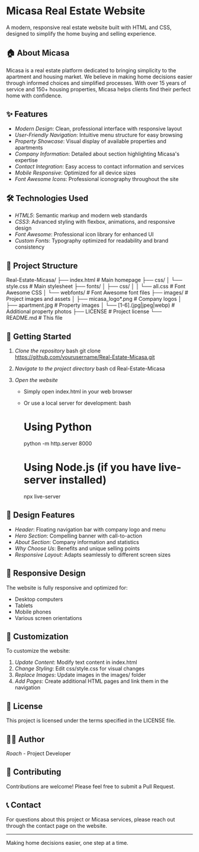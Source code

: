 # Micasa Real Estate Website

A modern, responsive real estate website built with HTML and CSS, designed to simplify the home buying and selling experience.

## 🏠 About Micasa

Micasa is a real estate platform dedicated to bringing simplicity to the apartment and housing market. We believe in making home decisions easier through informed choices and simplified processes. With over 15 years of service and 150+ housing properties, Micasa helps clients find their perfect home with confidence.

## ✨ Features

- *Modern Design*: Clean, professional interface with responsive layout
- *User-Friendly Navigation*: Intuitive menu structure for easy browsing
- *Property Showcase*: Visual display of available properties and apartments
- *Company Information*: Detailed about section highlighting Micasa's expertise
- *Contact Integration*: Easy access to contact information and services
- *Mobile Responsive*: Optimized for all device sizes
- *Font Awesome Icons*: Professional iconography throughout the site

## 🛠 Technologies Used

- *HTML5*: Semantic markup and modern web standards
- *CSS3*: Advanced styling with flexbox, animations, and responsive design
- *Font Awesome*: Professional icon library for enhanced UI
- *Custom Fonts*: Typography optimized for readability and brand consistency

## 📁 Project Structure


Real-Estate-Micasa/
├── index.html              # Main homepage
├── css/
│   └── style.css           # Main stylesheet
├── fonts/
│   ├── css/
│   │   └── all.css         # Font Awesome CSS
│   └── webfonts/           # Font Awesome font files
├── images/                 # Project images and assets
│   ├── micasa_logo*.png    # Company logos
│   ├── apartment.jpg       # Property images
│   └── [1-6].(jpg|jpeg|webp) # Additional property photos
├── LICENSE                 # Project license
└── README.md              # This file


## 🚀 Getting Started

1. *Clone the repository*
   bash
   git clone https://github.com/yourusername/Real-Estate-Micasa.git
   

2. *Navigate to the project directory*
   bash
   cd Real-Estate-Micasa
   

3. *Open the website*
   - Simply open index.html in your web browser
   - Or use a local server for development:
     bash
     # Using Python
     python -m http.server 8000
     
     # Using Node.js (if you have live-server installed)
     npx live-server
     

## 🎨 Design Features

- *Header*: Floating navigation bar with company logo and menu
- *Hero Section*: Compelling banner with call-to-action
- *About Section*: Company information and statistics
- *Why Choose Us*: Benefits and unique selling points
- *Responsive Layout*: Adapts seamlessly to different screen sizes

## 📱 Responsive Design

The website is fully responsive and optimized for:
- Desktop computers
- Tablets
- Mobile phones
- Various screen orientations

## 🔧 Customization

To customize the website:

1. *Update Content*: Modify text content in index.html
2. *Change Styling*: Edit css/style.css for visual changes
3. *Replace Images*: Update images in the images/ folder
4. *Add Pages*: Create additional HTML pages and link them in the navigation

## 📄 License

This project is licensed under the terms specified in the LICENSE file.

## 👨‍💻 Author

*Roach* - Project Developer

## 🤝 Contributing

Contributions are welcome! Please feel free to submit a Pull Request.

## 📞 Contact

For questions about this project or Micasa services, please reach out through the contact page on the website.

---

Making home decisions easier, one step at a time.

